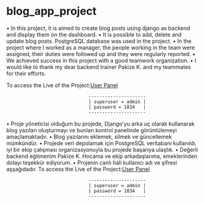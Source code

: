 # blog_app_project

                                                                                                              
•	 In this project, it is aimed to create blog posts using django as backend and display them on the dashboard. 
•    It is possible to add, delete and update blog posts. PostgreSQL database was used in the project.
•	 In the project where I worked as a manager, the people working in the team were assigned, their duties were followed up and they were regularly reported.
•    We achieved success in this project with a good teamwork organization.
•    I would like to thank my dear backend trainer Pakize K. and my teammates for their efforts.

To access the Live of the Project:<a href="http://eiknCosmios.pythonanywhere.com/admin/" target="_blank">User Panel</a>



                                  ---------------------
                                  | superuser = admin |
                                  | password = 1834   |
                                  ---------------------

•    Proje yöneticisi olduğum bu projede, Django'yu arka uç olarak kullanarak blog yazıları oluşturmayı ve bunları kontrol panelinde görüntülemeyi amaçlamaktadır. 
•    Blog yazılarını eklemek, silmek ve güncellemek mümkündür. 
•    Projede veri depolamak için PostgreSQL veritabanı kullanıldı, iyi bir ekip çalışması organizasyonuyla bu projede başarıya ulaştık. 
•    Değerli backend eğitmenim Pakize K. Hocama ve ekip arkadaşlarıma, emeklerinden dolayı teşekkür ediyorum.
•    Projenin canlı hali kullanıcı adı ve şifresi aşşağıdadır. 
To access the Live of the Project:<a href="http://eiknCosmios.pythonanywhere.com/admin/" target="_blank">User Panel</a>



                                  ---------------------
                                  | superuser = admin |
                                  | password = 1834   |
                                  ---------------------
